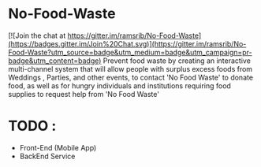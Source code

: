 # No-Food-Waste

[![Join the chat at https://gitter.im/ramsrib/No-Food-Waste](https://badges.gitter.im/Join%20Chat.svg)](https://gitter.im/ramsrib/No-Food-Waste?utm_source=badge&utm_medium=badge&utm_campaign=pr-badge&utm_content=badge)
Prevent food waste by creating an interactive multi-channel system that will allow people with surplus excess foods from Weddings , Parties, and other events, to contact 'No Food Waste' to donate food, as well as for hungry individuals and institutions requiring food supplies to request help from 'No Food Waste'


# TODO :
- Front-End (Mobile App)
- BackEnd Service
